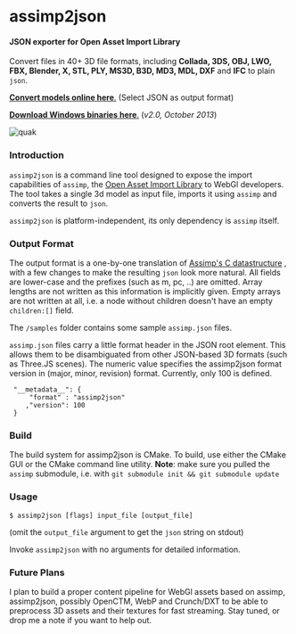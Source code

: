 assimp2json
========

#### JSON exporter for Open Asset Import Library ####

Convert files in 40+ 3D file formats, including __Collada, 3DS, OBJ, LWO, FBX, Blender, X, STL, PLY, MS3D, B3D, MD3, MDL, DXF__ and __IFC__ to plain `json`.

[__Convert models online here__.](http://www.greentoken.de/onlineconv/) (Select JSON as output format)

[__Download Windows binaries here__.](https://github.com/acgessler/assimp2json/releases) (_v2.0, October 2013_)

![quak](http://s21.postimg.org/nu1bfiobr/dwarf22.png)

### Introduction ###

`assimp2json` is a command line tool designed to expose the import capabilities of `assimp`, the [Open Asset Import Library](http://assimp.sourceforge.net) to WebGl developers. The tool takes a single 3d model as input file, imports it using `assimp` and converts the result to `json`.

`assimp2json` is platform-independent, its only dependency is `assimp` itself.

### Output Format ###

The output format is a one-by-one translation of [Assimp's C datastructure](http://assimp.sourceforge.net/lib_html/structai_scene.html) , with a few changes to make the resulting `json` look more natural. All fields are lower-case and the prefixes (such as m, pc, ..) are omitted. Array lengths are not written as this information is implicitly given. Empty arrays are not written at all, i.e. a node without children doesn't have an empty `children:[]` field.

The `/samples` folder contains some sample `assimp.json` files.

`assimp.json` files carry a little format header in the JSON root element. This allows them to be disambiguated from other JSON-based 3D formats (such as Three.JS scenes). The numeric value specifies the assimp2json format version in (major, minor, revision) format. Currently, only 100 is defined.

     "__metadata__": {
	 	 "format" : "assimp2json"
	 	,"version": 100
	 }

### Build ###

The build system for assimp2json is CMake. To build, use either the CMake GUI or the CMake command line utility. __Note__: make sure you pulled the `assimp` submodule, i.e. with `git submodule init && git submodule update`

### Usage ###

``` 
$ assimp2json [flags] input_file [output_file] 
```

(omit the `output_file` argument to get the `json` string on stdout)

Invoke `assimp2json` with no arguments for detailed information.

### Future Plans ###

I plan to build a proper content pipeline for WebGl assets based on assimp, assimp2json, possibly OpenCTM, WebP and Crunch/DXT to be able to preprocess 3D assets and their textures for fast streaming. Stay tuned, or drop me a note if you want to help out.








